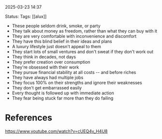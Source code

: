 2025-03-23 14:37

Status:
Tags: [[alux]]

- These people seldom drink, smoke, or party
- They talk about money as freedom, rather than what they can buy with it
- They are very comfortable with inconvenience and discomfort
- They have this blind belief in their ideas and plans
- A luxury lifestyle just doesn't appeal to them
- They start lots of small ventures and don't sweat if they don't work out
- They think in decades, not days
- They prefer creation over consumption
- They're obsessed with their work
- They pursue financial stability at all costs -- and before riches
- They have always had multiple jobs
- They focus 100% on their strengths and ignore their weaknesses
- They don't get embarrassed easily
- Every thought is followed up with immediate action
- They fear being stuck far more than they do failing
# References
https://www.youtube.com/watch?v=cUEQ4v_H4U8
